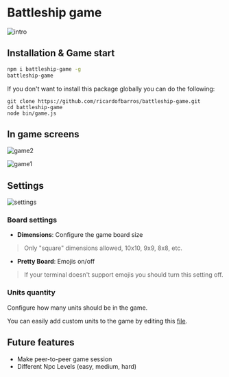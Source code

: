 # Battleship game  
![intro](https://cloud.githubusercontent.com/assets/6867996/9029008/f94fe718-3982-11e5-9350-32a5b2428588.png)

## Installation & Game start

```bash
npm i battleship-game -g
battleship-game
```

If you don't want to install this package globally you can do the following:

```
git clone https://github.com/ricardofbarros/battleship-game.git
cd battleship-game
node bin/game.js
```

## In game screens
![game2](https://cloud.githubusercontent.com/assets/6867996/9029011/08563bb8-3983-11e5-948a-9d16b547c448.png)

![game1](https://cloud.githubusercontent.com/assets/6867996/9029010/0238ae00-3983-11e5-9f67-e00c3917a017.png)

## Settings
![settings](https://cloud.githubusercontent.com/assets/6867996/9029015/0e03c1f2-3983-11e5-8ba1-0b13a12186a8.png)

### Board settings
- **Dimensions**: Configure the game board size
> Only "square" dimensions allowed, 10x10, 9x9, 8x8, etc.

- **Pretty Board**: Emojis on/off
> If your terminal doesn't support emojis you should turn this setting off.

### Units quantity
Configure how many units should be in the game.

You can easily add custom units to the game by editing this  [file](https://github.com/ricardofbarros/battleship-game/blob/master/metadata/units.json).


## Future features
- Make peer-to-peer game session
- Different Npc Levels (easy, medium, hard)
